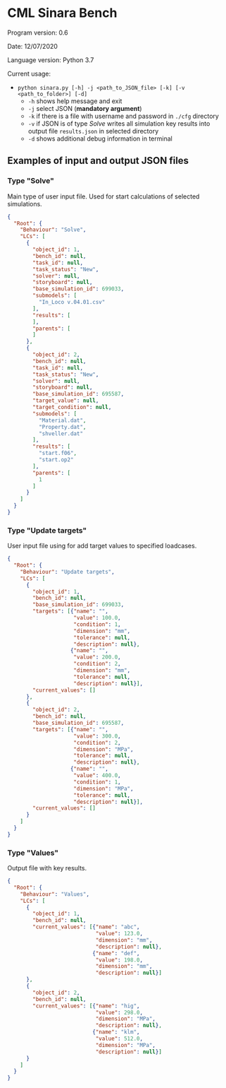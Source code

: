 # CML Sinara Bench

Program version: 0.6

Date: 12/07/2020

Language version: Python 3.7

Current usage:
* `python sinara.py [-h] -j <path_to_JSON_file> [-k] [-v <path_to_folder>] [-d]`
  * `-h` shows help message and exit
  * `-j` select JSON (**mandatory argument**)
  * `-k` if there is a file with username and password in `./cfg` directory
  * `-v` if JSON is of type *Solve* writes all simulation key results into output file `results.json` in selected directory
  * `-d` shows additional debug information in terminal

## Examples of input and output JSON files

### Type "Solve"
Main type of user input file. Used for start calculations of selected simulations.
```json
{
  "Root": {
    "Behaviour": "Solve",
    "LCs": [
      {
        "object_id": 1,
        "bench_id": null,
        "task_id": null,
        "task_status": "New",
        "solver": null,
        "storyboard": null,
        "base_simulation_id": 699033,
        "submodels": [
          "In_Loco v.04.01.csv"
        ],
        "results": [
        ],
        "parents": [
        ]
      },
      {
        "object_id": 2,
        "bench_id": null,
        "task_id": null,
        "task_status": "New",
        "solver": null,
        "storyboard": null,
        "base_simulation_id": 695587,
        "target_value": null,
        "target_condition": null,
        "submodels": [
          "Material.dat",
          "Property.dat",
          "shveller.dat"
        ],
        "results": [
          "start.f06",
          "start.op2"
        ],
        "parents": [
          1
        ]
      }
    ]
  }
}
```

### Type "Update targets"
User input file using for add target values to specified loadcases.
```json
{
  "Root": {
    "Behaviour": "Update targets",
    "LCs": [
      {
        "object_id": 1,
        "bench_id": null,
        "base_simulation_id": 699033,
        "targets": [{"name": "",
                     "value": 100.0,
                     "condition": 1,
                     "dimension": "mm",
                     "tolerance": null,
                     "description": null},
                    {"name": "",
                     "value": 200.0,
                     "condition": 2,
                     "dimension": "mm",
                     "tolerance": null,
                     "description": null}],
        "current_values": []
      },
      {
        "object_id": 2,
        "bench_id": null,
        "base_simulation_id": 695587,
        "targets": [{"name": "",
                     "value": 300.0,
                     "condition": 2,
                     "dimension": "MPa",
                     "tolerance": null,
                     "description": null},
                    {"name": "",
                     "value": 400.0,
                     "condition": 1,
                     "dimension": "MPa",
                     "tolerance": null,
                     "description": null}],
        "current_values": []
      }
    ]
  }
}
```

### Type "Values"
Output file with key results.
```json
{
  "Root": {
    "Behaviour": "Values",
    "LCs": [
      {
        "object_id": 1,
        "bench_id": null,
        "current_values": [{"name": "abc",
                            "value": 123.0,
                            "dimension": "mm",
                            "description": null}, 
                           {"name": "def",
                            "value": 198.0,
                            "dimension": "mm",
                            "description": null}]
      },
      {
        "object_id": 2,
        "bench_id": null,
        "current_values": [{"name": "hig",
                            "value": 298.0,
                            "dimension": "MPa",
                            "description": null}, 
                           {"name": "klm",
                            "value": 512.0,
                            "dimension": "MPa",
                            "description": null}]
      }
    ]
  }
}
```
